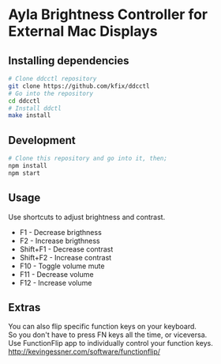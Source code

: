 # Ayla Brightness Controller for External Mac Displays

## Installing dependencies
```bash
# Clone ddcctl repository
git clone https://github.com/kfix/ddcctl
# Go into the repository
cd ddcctl
# Install ddctl
make install
```

## Development
```bash
# Clone this repository and go into it, then;
npm install
npm start
```

## Usage
Use shortcuts to adjust brightness and contrast.
* F1 - Decrease brigthness
* F2 - Increase brigthness
* Shift+F1 - Decrease contrast
* Shift+F2 - Increase contrast
* F10 - Toggle volume mute
* F11 - Decrease volume
* F12 - Increase volume

## Extras
You can also flip specific function keys on your keyboard.  
So you don't have to press FN keys all the time, or viceversa.  
Use FunctionFlip app to individually control your function keys.  
http://kevingessner.com/software/functionflip/